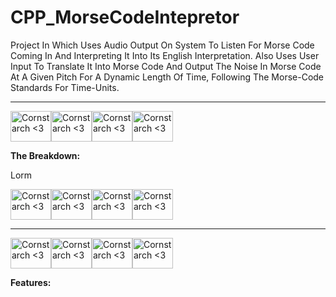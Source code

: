 # CPP_MorseCodeIntepretor

  Project In Which Uses Audio Output On System To Listen For Morse Code Coming In And Interpreting It Into Its English Interpretation. Also Uses User Input To Translate It Into Morse Code And Output The Noise In Morse Code At A Given Pitch For A Dynamic Length Of Time, Following The Morse-Code Standards For Time-Units.

----------------------------------------------

<img src="https://github.com/Kingerthanu/Java_Astar_PathfindingFreeDraw/assets/76754592/f436ac54-c4e1-4865-b40b-cb1514fc3638" alt="Cornstarch <3" width="65" height="49"><img src="https://github.com/Kingerthanu/Java_Astar_PathfindingFreeDraw/assets/76754592/f436ac54-c4e1-4865-b40b-cb1514fc3638" alt="Cornstarch <3" width="65" height="49"><img src="https://github.com/Kingerthanu/Java_Astar_PathfindingFreeDraw/assets/76754592/f436ac54-c4e1-4865-b40b-cb1514fc3638" alt="Cornstarch <3" width="65" height="49"><img src="https://github.com/Kingerthanu/Java_Astar_PathfindingFreeDraw/assets/76754592/f436ac54-c4e1-4865-b40b-cb1514fc3638" alt="Cornstarch <3" width="65" height="49">


**The Breakdown:**

  Lorm

<img src="https://github.com/Kingerthanu/Java_Astar_PathfindingFreeDraw/assets/76754592/da0b65f3-1131-4ab0-9f54-76625658191a" alt="Cornstarch <3" width="65" height="49"><img src="https://github.com/Kingerthanu/Java_Astar_PathfindingFreeDraw/assets/76754592/da0b65f3-1131-4ab0-9f54-76625658191a" alt="Cornstarch <3" width="65" height="49"><img src="https://github.com/Kingerthanu/Java_Astar_PathfindingFreeDraw/assets/76754592/da0b65f3-1131-4ab0-9f54-76625658191a" alt="Cornstarch <3" width="65" height="49"><img src="https://github.com/Kingerthanu/Java_Astar_PathfindingFreeDraw/assets/76754592/da0b65f3-1131-4ab0-9f54-76625658191a" alt="Cornstarch <3" width="65" height="49">

----------------------------------------------

<img src="https://github.com/Kingerthanu/Java_Astar_PathfindingFreeDraw/assets/76754592/98a9e049-55fe-4cf6-9171-971da1d1b014" alt="Cornstarch <3" width="65" height="49"><img src="https://github.com/Kingerthanu/Java_Astar_PathfindingFreeDraw/assets/76754592/98a9e049-55fe-4cf6-9171-971da1d1b014" alt="Cornstarch <3" width="65" height="49"><img src="https://github.com/Kingerthanu/Java_Astar_PathfindingFreeDraw/assets/76754592/98a9e049-55fe-4cf6-9171-971da1d1b014" alt="Cornstarch <3" width="65" height="49"><img src="https://github.com/Kingerthanu/Java_Astar_PathfindingFreeDraw/assets/76754592/98a9e049-55fe-4cf6-9171-971da1d1b014" alt="Cornstarch <3" width="65" height="49">

**Features:**
